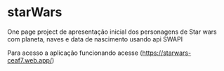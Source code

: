 # starWars
One page project de apresentação inicial dos personagens de Star wars com planeta, naves e data de nascimento usando api SWAPI

Para acesso a aplicação funcionando acesse (https://starwars-ceaf7.web.app/)
